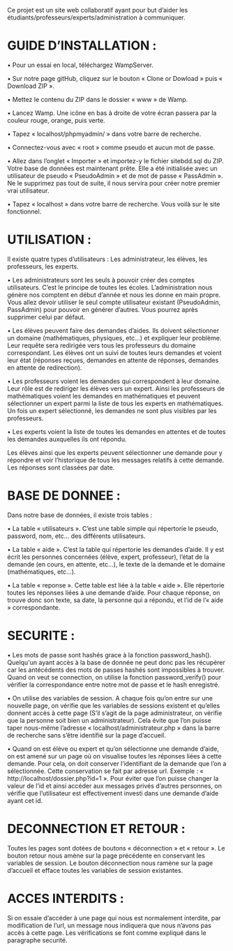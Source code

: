 Ce projet est un site web collaboratif ayant pour but d’aider les étudiants/professeurs/experts/administration à communiquer.


# GUIDE D’INSTALLATION :

• Pour un essai en local, téléchargez WampServer.

• Sur notre page gitHub, cliquez sur le bouton « Clone or Dowload » puis « Download ZIP ».

• Mettez le contenu du ZIP dans le dossier « www » de Wamp.

• Lancez Wamp. Une icône en bas à droite de votre écran passera par la couleur rouge, orange, puis verte.

• Tapez « localhost/phpmyadmin/ » dans votre barre de recherche.

• Connectez-vous avec « root » comme pseudo et aucun mot de passe.

• Allez dans l’onglet « Importer » et importez-y le fichier sitebdd.sql du ZIP. Votre base de données est maintenant prête. Elle a été initialisée avec un utilisateur de pseudo « PseudoAdmin » et de mot de passe « PassAdmin ». Ne le supprimez pas tout de suite, il nous servira pour créer notre premier vrai utilisateur.

• Tapez « localhost » dans votre barre de recherche. Vous voilà sur le site fonctionnel.


# UTILISATION :

Il existe quatre types d’utilisateurs : Les administrateur, les élèves, les professeurs, les experts.

• Les administrateurs sont les seuls à pouvoir créer des comptes utilisateurs. C’est le principe de toutes les écoles. L’administration nous génère nos comptent en début d’année et nous les donne en main propre. Vous allez devoir utiliser le seul compte utilisateur existant (PseudoAdmin, PassAdmin) pour pouvoir en générer d’autres. Vous pourrez après supprimer celui par défaut.

• Les élèves peuvent faire des demandes d’aides. Ils doivent sélectionner un domaine (mathématiques, physiques, etc…) et expliquer leur problème. Leur requête sera redirigée vers tous les professeurs du domaine correspondant. Les élèves ont un suivi de toutes leurs demandes et voient leur état (réponses reçues, demandes en attente de réponses, demandes en attente de redirection).

• Les professeurs voient les demandes qui correspondent à leur domaine. Leur rôle est de rediriger les élèves vers un expert. Ainsi les professeurs de mathématiques voient les demandes en mathématiques et peuvent sélectionner un expert parmi la liste de tous les experts en mathématiques. Un fois un expert sélectionné, les demandes ne sont plus visibles par les professeurs.

• Les experts voient la liste de toutes les demandes en attentes et de toutes les demandes auxquelles ils ont répondu.

Les élèves ainsi que les experts peuvent sélectionner une demande pour y répondre et voir l’historique de tous les messages relatifs à cette demande. Les réponses sont classées par date.


# BASE DE DONNEE :

Dans notre base de données, il existe trois tables :

• La table « utilisateurs ». C’est une table simple qui répertorie le pseudo, password, nom, etc… des différents utilisateurs.

• La table « aide ». C’est la table qui répertorie les demandes d’aide. Il y est écrit les personnes concernées (élève, expert, professeur), l’état de la demande (en cours, en attente, etc…), le texte de la demande et le domaine (mathématiques, etc…).

• La table « reponse ». Cette table est liée à la table « aide ». Elle répertorie toutes les réponses liées à une demande d’aide. Pour chaque réponse, on trouve donc son texte, sa date, la personne qui a répondu, et l’id de l’« aide » correspondante.


# SECURITE :

• Les mots de passe sont hashés grace à la fonction password_hash(). Quelqu'un ayant accès à la base de donnée ne peut donc pas les récupérer car les antécédents des mots de passes hashés sont impossibles à trouver. Quand on veut se connection, on utilise la fonction password_verify() pour vérifier la correspondance entre notre mot de passe et le hash enregistré.

• On utilise des variables de session. A chaque fois qu’on entre sur une nouvelle page, on vérifie que les variables de sessions existent et qu’elles donnent accès à cette page (S’il s’agit de la page administrateur, on vérifie que la personne soit bien un administrateur). Cela évite que l’on puisse taper nous-même l’adresse « localhost/administrateur.php » dans la barre de recherche sans s’être identifié sur la page d’accueil.

• Quand on est élève ou expert et qu’on sélectionne une demande d’aide, on est amené sur un page où on visualise toutes les réponses liées à cette demande. Pour cela, on doit conserver l’identifiant de la demande que l’on a sélectionnée. Cette conservation se fait par adresse url. Exemple : « http://localhost/dossier.php?id=1 ». Pour éviter que l’on puisse changer la valeur de l’id et ainsi accéder aux messages privés d’autres personnes, on vérifie que l’utilisateur est effectivement investi dans une demande d’aide ayant cet id.


# DECONNECTION ET RETOUR :

Toutes les pages sont dotées de boutons « déconnection » et « retour ». Le bouton retour nous amène sur la page précédente en conservant les variables de session. Le bouton déconnection nous ramène sur la page d’accueil et efface toutes les variables de session existantes.


# ACCES INTERDITS : 

Si on essaie d’accéder à une page qui nous est normalement interdite, par modification de l’url, un message nous indiquera que nous n’avons pas accès à cette page. Les vérifications se font comme expliqué dans le paragraphe securité.



